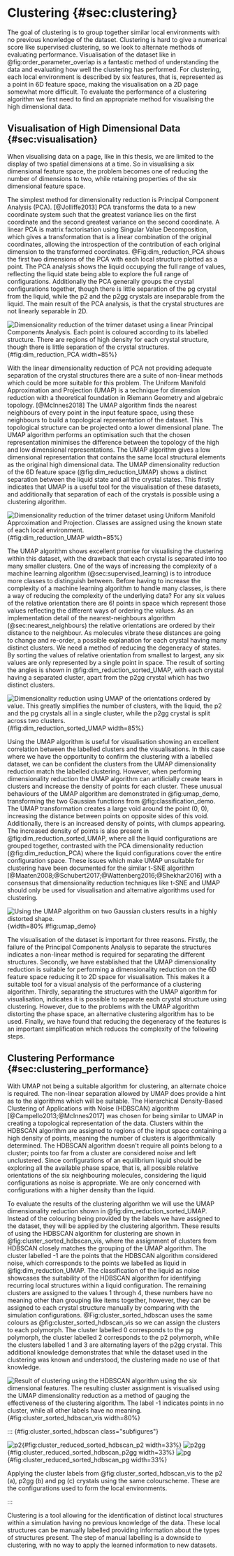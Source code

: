 # Clustering {#sec:clustering}

The goal of clustering
is to group together similar local environments
with no previous knowledge of the dataset.
Clustering is hard to give a numerical score like supervised clustering,
so we look to alternate methods of evaluating performance.
Visualisation of the dataset like in @fig:order_parameter_overlap
is a fantastic method of understanding the data
and evaluating how well the clustering has performed.
For clustering, each local environment is described by six features,
that is, represented as a point in 6D feature space,
making the visualisation on a 2D page somewhat more difficult.
To evaluate the performance of a clustering algorithm
we first need to find an appropriate method for
visualising the high dimensional data.

## Visualisation of High Dimensional Data {#sec:visualisation}

When visualising data on a page, like in this thesis,
we are limited to the display of two spatial dimensions at a time.
So in visualising a six dimensional feature space,
the problem becomes one of reducing the number of dimensions to two,
while retaining properties of the six dimensional feature space.

The simplest method for dimensionality reduction
is Principal Component Analysis (PCA). [@Jolliffe2013]
PCA transforms the data to a new coordinate system
such that the greatest variance lies on the first coordinate
and the second greatest variance on the second coordinate.
A linear PCA is matrix factorisation using Singular Value Decomposition,
which gives a transformation that is a linear combination
of the original coordinates,
allowing the introspection of the contribution of
each original dimension to the transformed coordinates.
@Fig:dim_reduction_PCA shows the first two dimensions of the PCA
with each local structure plotted as a point.
The PCA analysis shows the liquid occupying the full range of values,
reflecting the liquid state being able to explore the full range of configurations.
Additionally the PCA generally groups the crystal configurations together,
though there is little separation of the pg crystal from the liquid,
while the p2 and the p2gg crystals are inseparable from the liquid.
The main result of the PCA analysis,
is that the crystal structures are not linearly separable in 2D.

![Dimensionality reduction of the trimer dataset using a linear Principal Components
Analysis. Each point is coloured according to its labelled structure. There are regions
of high density for each crystal structure, though there is little separation of the
crystal structures.
](../Projects/MLCrystals/figures/dim_reduction_PCA.svg){#fig:dim_reduction_PCA width=85%}

With the linear dimensionality reduction of PCA
not providing adequate separation of the crystal structures
there are a suite of non-linear methods
which could be more suitable for this problem.
The Uniform Manifold Approximation and Projection (UMAP)
is a technique for dimension reduction
with a theoretical foundation in Riemann Geometry and algebraic topology. [@McInnes2018]
The UMAP algorithm finds the nearest neighbours of every point in the input feature space,
using these neighbours to build a topological representation of the dataset.
This topological structure can be projected onto a lower dimensional plane.
The UMAP algorithm performs an optimisation such that
the chosen representation minimises the difference between
the topology of the high and low dimensional representations.
The UMAP algorithm gives a low dimensional representation
that contains the same local structural elements as the original high dimensional data.
The UMAP dimensionality reduction of the 6D feature space (@fig:dim_reduction_UMAP)
shows a distinct separation between the liquid state and all the crystal states.
This firstly indicates that UMAP is
a useful tool for the visualisation of these datasets,
and additionally that separation of each of the crystals
is possible using a clustering algorithm.

![Dimensionality reduction of the trimer dataset using Uniform Manifold Approximation
and Projection. Classes are assigned using the known state of each local environment.
](../Projects/MLCrystals/figures/dim_reduction_UMAP.svg){#fig:dim_reduction_UMAP width=85%}

The UMAP algorithm shows excellent promise for
visualising the clustering within this dataset,
with the drawback that each crystal is separated
into too many smaller clusters.
One of the ways of increasing the complexity of a machine learning algorithm (@sec:supervised_learning)
is to introduce more classes to distinguish between.
Before having to increase the complexity
of a machine learning algorithm to handle many classes,
is there a way of reducing the complexity
of the underlying data?
For any six values of the relative orientation
there are $6!$ points in space which represent those values
reflecting the different ways of ordering the values.
As an implementation detail of the nearest-neighbours algorithm (@sec:nearest_neighbours)
the relative orientations are ordered by their distance to the neighbour.
As molecules vibrate these distances are going to change and re-order,
a possible explanation for each crystal having many distinct clusters.
We need a method of reducing the degeneracy of states.
By sorting the values of relative orientation from smallest to largest,
any six values are only represented by a single point in space.
The result of sorting the angles is shown in @fig:dim_reduction_sorted_UMAP,
with each crystal having a separated cluster,
apart from the p2gg crystal which has two distinct clusters.

![Dimensionality reduction using UMAP of the orientations ordered by value.
This greatly simplifies the number of clusters,
with the liquid, the p2 and the pg crystals all in a single cluster,
while the p2gg crystal is split across two clusters.
](../Projects/MLCrystals/figures/dim_reduction_sorted_UMAP.svg){#fig:dim_reduction_sorted_UMAP width=85%}

Using the UMAP algorithm is useful for visualisation
showing an excellent correlation between the labelled clusters
and the visualisations.
In this case where we have the opportunity
to confirm the clustering with a labelled dataset,
we can be confident the clusters from the UMAP dimensionality reduction
match the labelled clustering.
However, when performing dimensionality reduction
the UMAP algorithm can artificially create tears in clusters
and increase the density of points for each cluster.
These unusual behaviours of the UMAP algorithm are demonstrated in @fig:umap_demo,
transforming the two Gaussian functions from @fig:classification_demo.
The UMAP transformation creates a large void around the point (0, 0),
increasing the distance between points on opposite sides of this void.
Additionally, there is an increased density of points,
with clumps appearing.
The increased density of points is also present in @fig:dim_reduction_sorted_UMAP,
where all the liquid configurations are grouped together,
contrasted with the PCA dimensionality reduction (@fig:dim_reduction_PCA)
where the liquid configurations cover the entire configuration space.
These issues which make UMAP unsuitable for clustering
have been documented for the similar t-SNE algorithm
[@Maaten2008;@Schubert2017;@Wattenberg2016;@Shekhar2016]
with a consensus that dimensionality reduction techniques like t-SNE and UMAP
should only be used for visualisation
and alternative algorithms used for clustering.

![Using the UMAP algorithm on two Gaussian clusters
results in a highly distorted shape.
](../Projects/MLCrystals/figures/umap_demo.svg){width=80% #fig:umap_demo}

The visualisation of the dataset is important for three reasons.
Firstly, the failure of the Principal Components Analysis
to separate the structures indicates a non-linear method
is required for separating the different structures.
Secondly, we have established that the UMAP dimensionality reduction
is suitable for performing a dimensionality reduction on the 6D feature space
reducing it to 2D space for visualisation.
This makes it a suitable tool for a visual analysis of the performance
of a clustering algorithm.
Thirdly, separating the structures with the UMAP algorithm for visualisation,
indicates it is possible to separate each crystal structure using clustering.
However, due to the problems with the UMAP algorithm distorting the phase space,
an alternative clustering algorithm has to be used.
Finally, we have found that reducing the degeneracy of the features
is an important simplification
which reduces the complexity of the following steps.

## Clustering Performance {#sec:clustering_performance}

With UMAP not being a suitable algorithm for clustering,
an alternate choice is required.
The non-linear separation allowed by UMAP
does provide a hint as to the algorithms which will be suitable.
The Hierarchical Density-Based Clustering of Applications with Noise (HDBSCAN) algorithm [@Campello2013;@McInnes2017]
was chosen for being similar to UMAP in creating a
topological representation of the data.
Clusters within the HDBSCAN algorithm are assigned to regions
of the input space containing a high density of points,
meaning the number of clusters is algorithmically determined.
The HDBSCAN algorithm doesn't require all points belong to a cluster;
points too far from a cluster are considered noise and left unclustered.
Since configurations of an equilibrium liquid
should be exploring all the available phase space,
that is, all possible relative orientations of the six neighbouring molecules,
considering the liquid configurations as noise is appropriate.
We are only concerned with configurations
with a higher density than the liquid.

To evaluate the results of the clustering algorithm
we will use the UMAP dimensionality reduction
shown in @fig:dim_reduction_sorted_UMAP.
Instead of the colouring being provided by
the labels we have assigned to the dataset,
they will be applied by the clustering algorithm.
These results of using the HDBSCAN algorithm for clustering
are shown in @fig:cluster_sorted_hdbscan_vis,
where the assignment of clusters from HDBSCAN
closely matches the grouping of the UMAP algorithm.
The cluster labelled -1 are the points that
the HDBSCAN algorithm considered noise,
which corresponds to the points we labelled as liquid
in @fig:dim_reduction_UMAP.
The classification of the liquid as noise
showcases the suitability of the HDBSCAN algorithm
for identifying recurring local structures within a liquid configuration.
The remaining clusters are assigned to the values 1 through 4,
these numbers have no meaning other than grouping like items together,
however, they can be assigned to each crystal structure manually
by comparing with the simulation configurations.
@Fig:cluster_sorted_hdbscan uses the same colours as @fig:cluster_sorted_hdbscan_vis
so we can assign the clusters to each polymorph.
The cluster labelled 0 corresponds to the pg polymorph,
the cluster labelled 2 corresponds to the p2 polymorph,
while the clusters labelled 1 and 3
are alternating layers of the p2gg crystal.
This additional knowledge demonstrates that
while the dataset used in the clustering
was known and understood,
the clustering made no use of that knowledge.

![Result of clustering using the HDBSCAN algorithm
using the six dimensional features.
The resulting cluster assignment is visualised using
the UMAP dimensionality reduction as a method of gauging
the effectiveness of the clustering algorithm.
The label -1 indicates points in no cluster,
while all other labels have no meaning.
](../Projects/MLCrystals/figures/cluster_sorted_hdbscan_vis.svg){#fig:cluster_sorted_hdbscan_vis width=80%}

::: {#fig:cluster_sorted_hdbscan class="subfigures"}

![p2](../Projects/MLCrystals/figures/cluster_sorted_hdbscan_p2.svg){#fig:cluster_reduced_sorted_hdbscan_p2 width=33%}
![p2gg](../Projects/MLCrystals/figures/cluster_sorted_hdbscan_p2gg.svg){#fig:cluster_reduced_sorted_hdbscan_p2gg width=33%}
![pg](../Projects/MLCrystals/figures/cluster_sorted_hdbscan_pg.svg){#fig:cluster_reduced_sorted_hdbscan_pg width=33%}

Applying the cluster labels from @fig:cluster_sorted_hdbscan_vis
to the p2 (a), p2gg (b) and pg (c) crystals using the same colourscheme.
These are the configurations used to form the local environments.

:::

Clustering is a tool allowing for the identification of
distinct local structures within a simulation
having no previous knowledge of the data.
These local structures can be manually labelled
providing information about the types of structures present.
The step of manual labelling is a downside to clustering,
with no way to apply the learned information to new datasets.
